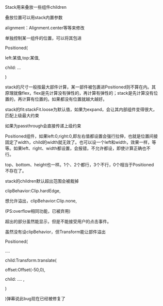 Stack用来叠放一些组件children

叠放位置可以用stack内置参数

alignment：Alignment.center等等来修改

单独控制某一组件的位置，可以将其包进

Positioned(

left:某值,top:某值,

child: ...

)

stack的尺寸一般按最大部件计算，某一部件被包裹进Positioned则不算在内。其原理就像flex，flex是先计算没有弹性的，再计算有弹性的；stack是先计算没有位置的，再计算有位置的。如果都没有位置就越大越好。

stack的fit:stackFit.loose为默认值，如果为expand，会让其内部组件变得很大，匹配上级最大约束

如果为passthrough会直接传递上级约束



Positioned组件，如果left:0,right:0,即左右值都设置会强行拉伸，也就是位置间接固定了width，child的width就无效了。也可以设一个left和width，效果一样，等等。如果left、right、width都设置，会报错，不允许都设，即使计算正确也不行。

top、bottom、height也一样。1个、2个都行，3个不行，0个相当于Positioned不存在了。



stack的children默认超出范围会被裁掉

clipBehavior:Clip.hardEdge,

想允许溢出，clipBehavior:Clip.none,

(PS:overflow相同功能，已被弃用)

超出的部分虽然能显示，但是不能接受用户的点击事件。



虽然没有设clipBehavior，但Transform能让部件溢出

Positioned(

....

child:Transform.translate(

offset:Offset(-50,0),

child: .... ,

)

)弹幕说此bug现在已经被修复了